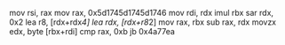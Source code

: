 
mov     rsi, rax
mov     rax, 0x5d1745d1745d1746
mov     rdi, rdx
imul    rbx
sar     rdx, 0x2
lea     r8, [rdx+rdx*4]
lea     rdx, [rdx+r8*2]
mov     rax, rbx
sub     rax, rdx
movzx   edx, byte [rbx+rdi]
cmp     rax, 0xb
jb      0x4a77ea
